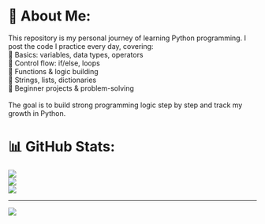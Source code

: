 # 💫 About Me:
This repository is my personal journey of learning Python programming. I post the code I practice every day, covering:<br>🔹 Basics: variables, data types, operators<br>🔹 Control flow: if/else, loops<br>🔹 Functions & logic building<br>🔹 Strings, lists, dictionaries<br>🔹 Beginner projects & problem-solving<br><br>The goal is to build strong programming logic step by step and track my growth in Python.

# 📊 GitHub Stats:
![](https://github-readme-stats.vercel.app/api?username=Python_For_AI&theme=dark&hide_border=false&include_all_commits=false&count_private=false)<br/>
![](https://nirzak-streak-stats.vercel.app/?user=Python_For_AI&theme=dark&hide_border=false)<br/>
![](https://github-readme-stats.vercel.app/api/top-langs/?username=Python_For_AI&theme=dark&hide_border=false&include_all_commits=false&count_private=false&layout=compact)

---
[![](https://visitcount.itsvg.in/api?id=Python_For_AI&icon=0&color=0)](https://visitcount.itsvg.in)

<!-- Proudly created with GPRM ( https://gprm.itsvg.in ) -->
